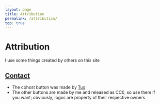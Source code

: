 ```yaml
---
layout: page
title: Attribution
permalink: /attribution/
top: true
---
```


# Attribution

I use some things created by others on this site

## [Contact](/contact/)

- The cohost button was made by [Tux](https://tuxedodragon.art/)
- The other buttons are made by me and released as CC0, so use them if you want; obviously, logos are property of their respective owners
